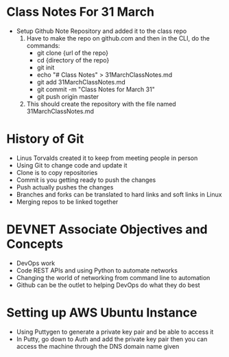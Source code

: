 # Class Notes For 31 March
  - Setup Github Note Repository and added it to the class repo
    1. Have to make the repo on github.com and then in the CLI, do the commands:
       - git clone {url of the repo}
       - cd {directory of the repo}
       - git init
       - echo "# Class Notes" > 31MarchClassNotes.md
       - git add 31MarchClassNotes.md
       - git commit -m "Class Notes for March 31"
       - git push origin master
    2. This should create the repository with the file named 31MarchClassNotes.md
# History of Git
  - Linus Torvalds created it to keep from meeting people in person
  - Using Git to change code and update it
  - Clone is to copy repositories
  - Commit is you getting ready to push the changes
  - Push actually pushes the changes
  - Branches and forks can be translated to hard links and soft links in Linux
  - Merging repos to be linked together
# DEVNET Associate Objectives and Concepts
  - DevOps work
  - Code REST APIs and using Python to automate networks
  - Changing the world of networking from command line to automation
  - Github can be the outlet to helping DevOps do what they do best
# Setting up AWS Ubuntu Instance
  - Using Puttygen to generate a private key pair and be able to access it
  - In Putty, go down to Auth and add the private key pair then you can access the machine through the DNS domain name given
